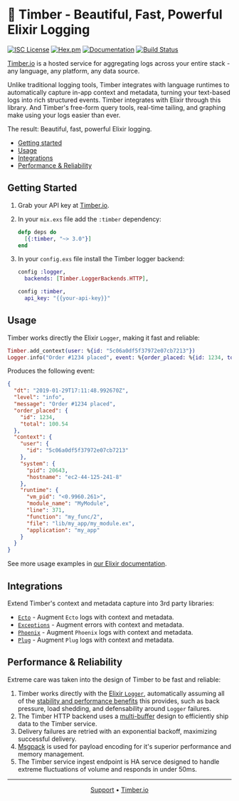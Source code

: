# 🌲 Timber - Beautiful, Fast, Powerful Elixir Logging

[![ISC License](https://img.shields.io/badge/license-ISC-ff69b4.svg)](LICENSE.md)
[![Hex.pm](https://img.shields.io/hexpm/v/timber.svg?maxAge=18000=plastic)](https://hex.pm/packages/timber)
[![Documentation](https://img.shields.io/badge/hexdocs-latest-blue.svg)](https://hexdocs.pm/timber/index.html)
[![Build Status](https://travis-ci.org/timberio/timber-elixir.svg?branch=master)](https://travis-ci.org/timberio/timber-elixir)

[Timber.io][timber] is a hosted service for aggregating logs across your entire stack -
any language, any platform, any data source.

Unlike traditional logging tools, Timber integrates with language runtimes to automatically
capture in-app context and metadata, turning your text-based logs into rich structured events.
Timber integrates with Elixir through this library. And Timber's free-form query tools, real-time
tailing, and graphing make using your logs easier than ever.

The result: Beautiful, fast, powerful Elixir logging.

* [Getting started](#getting-started)
* [Usage](#usage)
* [Integrations](#integrations)
* [Performance & Reliability](#performance-reliability)

## Getting Started

1. Grab your API key at [Timber.io][signup].

2. In your `mix.exs` file add the `:timber` dependency:

    ```elixir
    defp deps do
      [{:timber, "~> 3.0"}]
    end
    ```

3. In your `config.exs` file install the Timber logger backend:

    ```elixir
    config :logger,
      backends: [Timber.LoggerBackends.HTTP],

    config :timber,
      api_key: "{{your-api-key}}"
    ```

## Usage

Timber works directly the Elixir `Logger`, making it fast and reliable:

```elixir
Timber.add_context(user: %{id: "5c06a0df5f37972e07cb7213"})
Logger.info("Order #1234 placed", event: %{order_placed: %{id: 1234, total: 100.54}})
```

Produces the following event:

```json
{
  "dt": "2019-01-29T17:11:48.992670Z",
  "level": "info",
  "message": "Order #1234 placed",
  "order_placed": {
    "id": 1234,
    "total": 100.54
  },
  "context": {
    "user": {
      "id": "5c06a0df5f37972e07cb7213"
    },
    "system": {
      "pid": 20643,
      "hostname": "ec2-44-125-241-8"
    },
    "runtime": {
      "vm_pid": "<0.9960.261>",
      "module_name": "MyModule",
      "line": 371,
      "function": "my_func/2",
      "file": "lib/my_app/my_module.ex",
      "application": "my_app"
    }
  }
}
```

See more usage examples in [our Elixir documentation][docs].

## Integrations

Extend Timber's context and metadata capture into 3rd party libraries:

* [`Ecto`](https://github.com/timberio/timber-elixir-ecto) - Augment `Ecto` logs with context and metadata.
* [`Exceptions`](https://github.com/timberio/timber-elixir-exceptions) - Augment errors with context and metadata.
* [`Phoenix`](https://github.com/timberio/timber-elixir-phoenix) - Augment `Phoenix` logs with context and metadata.
* [`Plug`](https://github.com/timberio/timber-elixir-plug) - Augment `Plug` logs with context and metadata.

## Performance & Reliability

Extreme care was taken into the design of Timber to be fast and reliable:

1. Timber works directly with the [Elixir `Logger`][elixir_logger], automatically assuming all of
   the [stability and performance benefits][elixir_logger_runtime_configuration] this provides,
   such as back pressure, load shedding, and defensability around `Logger` failures.
2. The Timber HTTP backend uses a [multi-buffer][multi_buffer] design to efficiently ship data
   to the Timber service.
3. Delivery failures are retried with an exponential backoff, maximizing successful delivery.
4. [Msgpack][msgpack] is used for payload encoding for it's superior performance and memory
   management.
5. The Timber service ingest endpoint is HA servce designed to handle extreme fluctuations of
   volume and responds in under 50ms.

---

<p align="center">
<a href="mailto:support@timber.io">Support</a> &bull;
<a href="https://timber.io">Timber.io</a>
</p>

[docs]: https://docs.timber.io/languages/elixir
[elixir_logger]: https://hexdocs.pm/logger/master/Logger.html
[elixir_logger_runtime_configuration]: https://hexdocs.pm/logger/master/Logger.html#module-runtime-configuration
[msgpack]: https://msgpack.org/index.html
[multi_buffer]: https://en.wikipedia.org/wiki/Multiple_buffering
[signup]: https://app.timber.io
[timber]: https://timber.io

